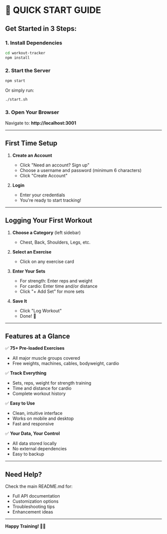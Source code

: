 # 🚀 QUICK START GUIDE

## Get Started in 3 Steps:

### 1. Install Dependencies
```bash
cd workout-tracker
npm install
```

### 2. Start the Server
```bash
npm start
```
Or simply run:
```bash
./start.sh
```

### 3. Open Your Browser
Navigate to: **http://localhost:3001**

---

## First Time Setup

1. **Create an Account**
   - Click "Need an account? Sign up"
   - Choose a username and password (minimum 6 characters)
   - Click "Create Account"

2. **Login**
   - Enter your credentials
   - You're ready to start tracking!

---

## Logging Your First Workout

1. **Choose a Category** (left sidebar)
   - Chest, Back, Shoulders, Legs, etc.

2. **Select an Exercise**
   - Click on any exercise card

3. **Enter Your Sets**
   - For strength: Enter reps and weight
   - For cardio: Enter time and/or distance
   - Click "+ Add Set" for more sets

4. **Save It**
   - Click "Log Workout"
   - Done! 💪

---

## Features at a Glance

✅ **75+ Pre-loaded Exercises**
- All major muscle groups covered
- Free weights, machines, cables, bodyweight, cardio

✅ **Track Everything**
- Sets, reps, weight for strength training
- Time and distance for cardio
- Complete workout history

✅ **Easy to Use**
- Clean, intuitive interface
- Works on mobile and desktop
- Fast and responsive

✅ **Your Data, Your Control**
- All data stored locally
- No external dependencies
- Easy to backup

---

## Need Help?

Check the main README.md for:
- Full API documentation
- Customization options
- Troubleshooting tips
- Enhancement ideas

---

**Happy Training! 🏋️‍♀️**
